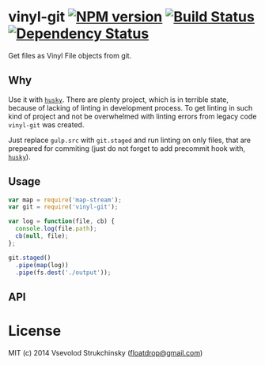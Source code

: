 # vinyl-git [![NPM version][npm-image]][npm-url] [![Build Status][travis-image]][travis-url] [![Dependency Status][depstat-image]][depstat-url]

Get files as Vinyl File objects from git.

## Why

Use it with [`husky`](https://github.com/typicode/husky). There are plenty project, which is in terrible state, because of lacking of linting in development process. To get linting in such kind of project and not be overwhelmed with linting errors from legacy code `vinyl-git` was created.

Just replace `gulp.src` with `git.staged` and run linting on only files, that are prepeared for commiting (just do not forget to add precommit hook with, [`husky`](https://github.com/typicode/husky)).

## Usage

```js
var map = require('map-stream');
var git = require('vinyl-git');

var log = function(file, cb) {
  console.log(file.path);
  cb(null, file);
};

git.staged()
  .pipe(map(log))
  .pipe(fs.dest('./output'));
```


## API



# License

MIT (c) 2014 Vsevolod Strukchinsky (floatdrop@gmail.com)

[npm-url]: https://npmjs.org/package/vinyl-git
[npm-image]: http://img.shields.io/npm/v/vinyl-git.svg

[travis-url]: https://travis-ci.org/floatdrop/vinyl-git
[travis-image]: http://img.shields.io/travis/floatdrop/vinyl-git.svg

[depstat-url]: https://david-dm.org/floatdrop/vinyl-git
[depstat-image]: https://david-dm.org/floatdrop/vinyl-git.svg?theme=shields.io

